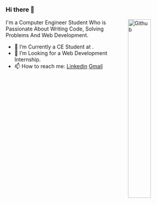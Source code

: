 ### Hi there 👋

<img width="35%" align="right" alt="Github" src="https://user-images.githubusercontent.com/48678280/88862734-4903af80-d201-11ea-968b-9c939d88a37c.gif" />

I'm a Computer Engineer Student Who is Passionate About Writing Code, Solving Problems And Web Development.

- 🔭 I’m Currently a CE Student at .
- 👯 I’m Looking for a Web Development Internship. 
- 📫 How to reach me: [Linkedin](https://www.linkedin.com/in/aryan-darji) [Gmail](mailto:'aryandarji2005@gmail.com')
